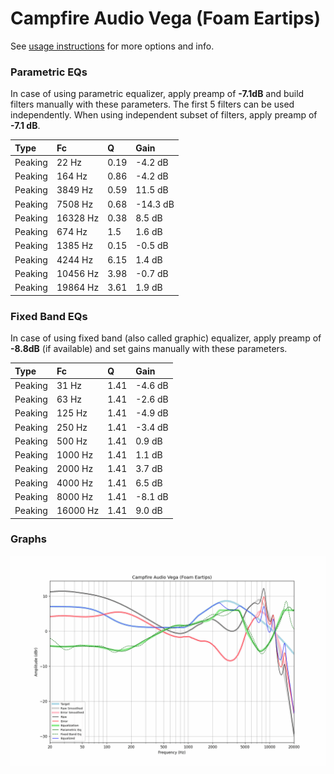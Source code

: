 # Campfire Audio Vega (Foam Eartips)
See [usage instructions](https://github.com/jaakkopasanen/AutoEq#usage) for more options and info.

### Parametric EQs
In case of using parametric equalizer, apply preamp of **-7.1dB** and build filters manually
with these parameters. The first 5 filters can be used independently.
When using independent subset of filters, apply preamp of **-7.1 dB**.

| Type    | Fc       |    Q | Gain     |
|:--------|:---------|:-----|:---------|
| Peaking | 22 Hz    | 0.19 | -4.2 dB  |
| Peaking | 164 Hz   | 0.86 | -4.2 dB  |
| Peaking | 3849 Hz  | 0.59 | 11.5 dB  |
| Peaking | 7508 Hz  | 0.68 | -14.3 dB |
| Peaking | 16328 Hz | 0.38 | 8.5 dB   |
| Peaking | 674 Hz   | 1.5  | 1.6 dB   |
| Peaking | 1385 Hz  | 0.15 | -0.5 dB  |
| Peaking | 4244 Hz  | 6.15 | 1.4 dB   |
| Peaking | 10456 Hz | 3.98 | -0.7 dB  |
| Peaking | 19864 Hz | 3.61 | 1.9 dB   |

### Fixed Band EQs
In case of using fixed band (also called graphic) equalizer, apply preamp of **-8.8dB**
(if available) and set gains manually with these parameters.

| Type    | Fc       |    Q | Gain    |
|:--------|:---------|:-----|:--------|
| Peaking | 31 Hz    | 1.41 | -4.6 dB |
| Peaking | 63 Hz    | 1.41 | -2.6 dB |
| Peaking | 125 Hz   | 1.41 | -4.9 dB |
| Peaking | 250 Hz   | 1.41 | -3.4 dB |
| Peaking | 500 Hz   | 1.41 | 0.9 dB  |
| Peaking | 1000 Hz  | 1.41 | 1.1 dB  |
| Peaking | 2000 Hz  | 1.41 | 3.7 dB  |
| Peaking | 4000 Hz  | 1.41 | 6.5 dB  |
| Peaking | 8000 Hz  | 1.41 | -8.1 dB |
| Peaking | 16000 Hz | 1.41 | 9.0 dB  |

### Graphs
![](./Campfire%20Audio%20Vega%20(Foam%20Eartips).png)